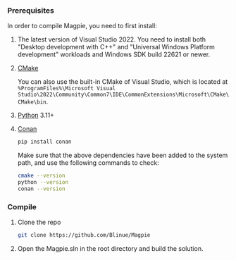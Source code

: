### Prerequisites

In order to compile Magpie, you need to first install:

1. The latest version of Visual Studio 2022. You need to install both "Desktop development with C++" and "Universal Windows Platform development" workloads and Windows SDK build 22621 or newer.
2. [CMake](https://cmake.org/)

   You can also use the built-in CMake of Visual Studio, which is located at `%ProgramFiles%\Microsoft Visual Studio\2022\Community\Common7\IDE\CommonExtensions\Microsoft\CMake\CMake\bin`.
3. [Python](https://www.python.org/) 3.11+
4. [Conan](https://conan.io/)

   ```bash
   pip install conan
   ```
   
   Make sure that the above dependencies have been added to the system path, and use the following commands to check:
   ```bash
   cmake --version
   python --version
   conan --version
   ```

### Compile

1. Clone the repo

   ```bash
   git clone https://github.com/Blinue/Magpie
   ```

2. Open the Magpie.sln in the root directory and build the solution.
